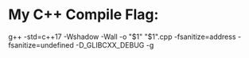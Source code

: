 # My C++ Compile Flag:
g++ -std=c++17 -Wshadow -Wall -o "$1" "$1".cpp -fsanitize=address -fsanitize=undefined -D_GLIBCXX_DEBUG -g
